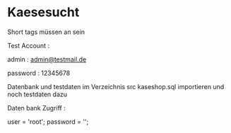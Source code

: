 # Kaesesucht

Short tags müssen an sein

Test Account : 

 admin : admin@testmail.de 

 password : 12345678

Datenbank und testdaten im Verzeichnis src 
kaseshop.sql importieren und noch testdaten dazu 

Daten bank Zugriff :

user  = 'root';
password    = '';



